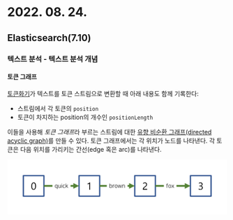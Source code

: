 # 2022. 08. 24.

## Elasticsearch(7.10)

### 텍스트 분석 - 텍스트 분석 개념

#### 토큰 그래프

[토큰화기][tokenizer]가 텍스트를 토큰 스트림으로 변환할 때 아래 내용도 함께 기록한다:

* 스트림에서 각 토큰의 `position`
* 토큰이 차지하는 position의 개수인 `positionLength`

이들을 사용해 *토큰 그래프*라 부르는 스트림에 대한 [유향 비순환 그래프(directed acyclic graph)][wikipedia-dag]를 만들 수 있다. 토큰 그래프에서는 각 위치가 노드를 나타낸다. 각 토큰은 다음 위치를 가리키는 간선(edge 혹은 arc)를 나타낸다.

![2022-08-24-fig1](2022-08-24-fig1.png)



[tokenizer]: https://www.elastic.co/guide/en/elasticsearch/reference/7.10/analyzer-anatomy.html#analyzer-anatomy-tokenizer
[wikipedia-dag]: https://en.wikipedia.org/wiki/Directed_acyclic_graph